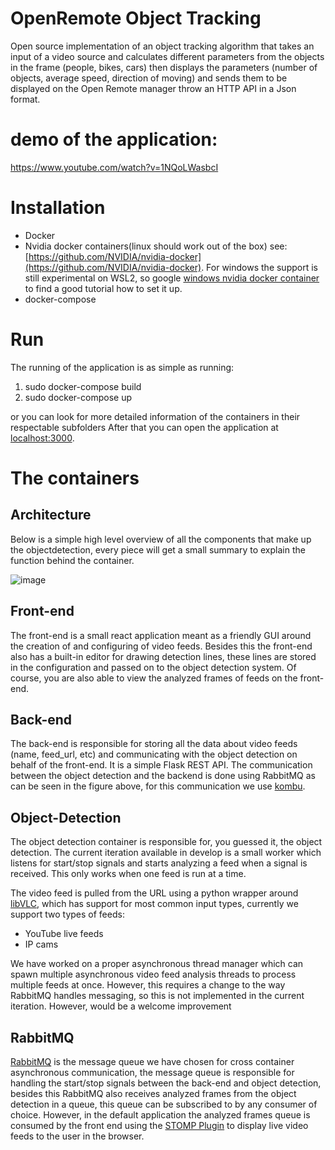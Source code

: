 # OpenRemote Object Tracking
Open source implementation of an object tracking algorithm that takes an input of a video source and calculates different parameters from the objects in the frame (people, bikes, cars) then displays the parameters (number of objects, average speed, direction of moving) and sends them to be displayed on the Open Remote manager throw an HTTP API in a Json format.

# demo of the application:
https://www.youtube.com/watch?v=1NQoLWasbcI

# Installation
- Docker
- Nvidia docker containers(linux should work out of the box) 
see: [https://github.com/NVIDIA/nvidia-docker](https://github.com/NVIDIA/nvidia-docker). For windows the support is still experimental on WSL2, so google [windows nvidia docker container](https://www.google.com/search?sxsrf=ALeKk03Mgi6HJgQd0sP4Z4n1oPDGvRcYbg%3A1610718889581&ei=qZ4BYKWDI8KAi-gPwYOj8AY&q=windows+nvidia+docker+container&oq=windows+nvidia+docker+container&gs_lcp=CgZwc3ktYWIQAzIGCAAQCBAeMgYIABAIEB46BAgAEEc6BwgjELACECc6CAgAEAgQBxAeUOYwWI03YNg5aABwAngAgAFgiAHCBJIBATiYAQCgAQGqAQdnd3Mtd2l6yAEFwAEB&sclient=psy-ab&ved=0ahUKEwjl-_u5i57uAhVCwAIHHcHBCG4Q4dUDCAw&uact=5) to find a good tutorial how to set it up.
- docker-compose

# Run
The running of the application is as simple as running:
1. sudo docker-compose build
2. sudo docker-compose up

or you can look for more detailed information of the containers in their respectable subfolders
After that you can open the application at [localhost:3000](http://localhost:3000).

# The containers
## Architecture
Below is a simple high level overview of all the components that make up the objectdetection, every piece will get a small summary to explain the function behind the container.

![image](https://raw.githubusercontent.com/openremote/or-objectdetection/develop/wiki/drawio/overview/overview.png)

## Front-end
The front-end is a small react application meant as a friendly GUI around the creation of and configuring of video feeds. Besides this the front-end also has a built-in editor for drawing detection lines, these lines are stored in the configuration and passed on to the object detection system. Of course, you are also able to view the analyzed frames of feeds on the front-end.

## Back-end
The back-end is responsible for storing all the data about video feeds (name, feed_url, etc) and communicating with the object detection on behalf of the front-end. It is a simple Flask REST API. The communication between the object detection and the backend is done using RabbitMQ as can be seen in the figure above, for this communication we use [kombu](https://github.com/celery/kombu).

## Object-Detection
The object detection container is responsible for, you guessed it, the object detection. The current iteration available in develop is a small worker which listens for start/stop signals and starts analyzing a feed when a signal is received. This only works when one feed is run at a time. 

The video feed is pulled from the URL using a python wrapper around [libVLC](https://www.videolan.org/vlc/libvlc.html), which has support for most common input types, currently we support two types of feeds:
   - YouTube live feeds
   - IP cams

We have worked on a proper asynchronous thread manager which can spawn multiple asynchronous video feed analysis threads to process multiple feeds at once. However, this requires a change to the way RabbitMQ handles messaging, so this is not implemented in the current iteration. However, would be a welcome improvement

## RabbitMQ
[RabbitMQ](https://www.rabbitmq.com/) is the message queue we have chosen for cross container asynchronous communication, the message queue is responsible for handling the start/stop signals between the back-end and object detection, besides this RabbitMQ also receives analyzed frames from the object detection in a queue, this queue can be subscribed to by any consumer of choice. However, in the default application the analyzed frames queue is consumed by the front end using the [STOMP Plugin](https://www.rabbitmq.com/stomp.html) to display live video feeds to the user in the browser.

